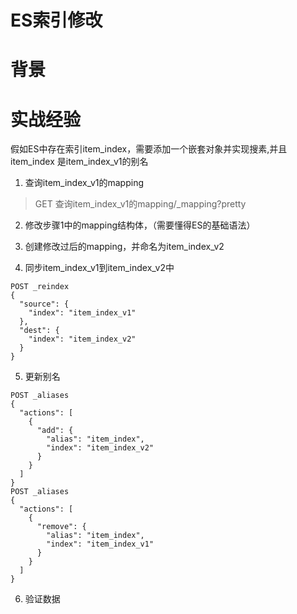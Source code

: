 # ES索引修改

# 背景



# 实战经验

假如ES中存在索引item_index，需要添加一个嵌套对象并实现搜素,并且 item_index 是item_index_v1的别名

1. 查询item_index_v1的mapping
> GET 查询item_index_v1的mapping/_mapping?pretty

2. 修改步骤1中的mapping结构体，（需要懂得ES的基础语法）

3. 创建修改过后的mapping，并命名为item_index_v2

4. 同步item_index_v1到item_index_v2中
```
POST _reindex
{
  "source": {
    "index": "item_index_v1"
  },
  "dest": {
    "index": "item_index_v2"
  }
}
```
5. 更新别名
```
POST _aliases
{
  "actions": [
    {
      "add": {
        "alias": "item_index",
        "index": "item_index_v2"
      }
    }
  ]
}
POST _aliases
{
  "actions": [
    {
      "remove": {
        "alias": "item_index",
        "index": "item_index_v1"
      }
    }
  ]
}

```
6. 验证数据
